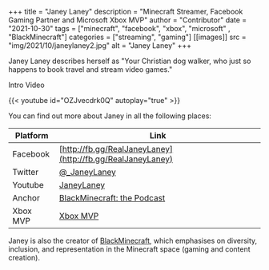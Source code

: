 +++
title = "Janey Laney"
description = "Minecraft Streamer, Facebook Gaming Partner and Microsoft Xbox MVP"
author = "Contributor"
date = "2021-10-30"
tags = ["minecraft", "facebook", "xbox", "microsoft" , "BlackMinecraft"]
categories = ["streaming", "gaming"]
[[images]]
  src = "img/2021/10/janeylaney2.jpg"
  alt = "Janey Laney"
+++

Janey Laney describes herself as "Your Christian dog walker, who just so happens to book travel and stream video games."
<!--more-->

Intro Video

<!-- Testing Hugo's Shortcode for YouTube -->
{{< youtube id="OZJvecdrk0Q" autoplay="true" >}} 

You can find out more about Janey in all the following places:

   Platform | Link
------------|-----------------------------
   Facebook | [http://fb.gg/RealJaneyLaney](http://fb.gg/RealJaneyLaney)
    Twitter | [@_JaneyLaney](https://twitter.com/_JaneyLaney)
    Youtube | [JaneyLaney](https://youtube.com/Janeylaney)
     Anchor | [BlackMinecraft: the Podcast](https://www.anchor.fm/BlackMinecraft)
   Xbox MVP | [Xbox MVP](https://mvp.xbox.com/profile/6000148)
    

Janey is also the creator of [BlackMinecraft](https://www.blackminecraft.com), which emphasises on diversity, inclusion, and representation in the Minecraft space (gaming and content creation).  
